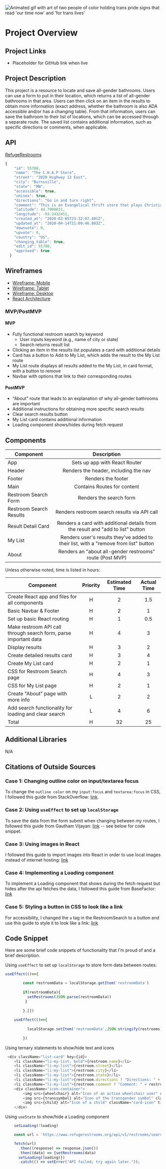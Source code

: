 ![Animated gif with art of two people of color holding trans pride signs that read 'our time now' and 'for trans lives'](/src/images/ourtimeisnow.gif)

# Project Overview

## Project Links

- Placeholder for GitHub link when live

## Project Description

This project is a resource to locate and save all-gender bathrooms.  Users can use a form to put in their location, which returns a list of all-gender bathrooms in that area.  Users can then click on an item in the results to obtain more information (exact address, whether the bathroom is also ADA accessible and/or has a changing table).  From that information, users can save the bathroom to their list of locations, which can be accessed through a separate route.  The saved list contains additional information, such as specific directions or comments, when applicable.

## API

[RefugeRestrooms](https://www.refugerestrooms.org/api/docs/)


```js
{
    "id": 55788,
    "name": "The C.H.A.P Store",
    "street": "2020 Highway 13 East",
    "city": "Burnsville",
    "state": "MN",
    "accessible": true,
    "unisex": true,
    "directions": "Go in and turn right",
    "comment": "This is an Evangelical thrift store that plays Christian music, but they have converted their two single-stall restrooms to gender neutral. Free day-old baked goods are often available in the coffee area near the restrooms. ",
    "latitude": 44.7900831,
    "longitude": -93.2432451,
    "created_at": "2020-03-05T23:32:07.491Z",
    "updated_at": "2020-04-14T21:09:46.803Z",
    "downvote": 0,
    "upvote": 0,
    "country": "US",
    "changing_table": true,
    "edit_id": 55788,
    "approved": true
  }
```


## Wireframes

- [Wireframe: Mobile](https://i.imgur.com/rWpiaQj.jpg)
- [Wireframe: Tablet](https://i.imgur.com/eb0OVeu.jpg)
- [Wireframe: Desktop](https://i.imgur.com/IL2kPaG.jpg)
- [React Architecture](https://i.imgur.com/FL7Sak0.jpg)


### MVP/PostMVP

#### MVP

- Fully functional restroom search by keyword
	- User inputs keyword (e.g., name of city or state)
	- Search returns result list
- Clicking an item in the results list populates a card with additional details
- Card has a button to Add to My List, which adds the result to the My List route
- My List route displays all results added to the My List, in card format, with a button to remove
- Navbar with options that link to their corresponding routes

#### PostMVP

- "About" route that leads to an explanation of why all-gender bathrooms are important
- Additional instructions for obtaining more specific search results
- Clear search results button
- My List card contains additional information
- Loading component shows/hides during fetch request

## Components

| Component | Description | 
| --- | :---: |  
| App | Sets up app with React Router | 
| Header | Renders the header, including the nav | 
| Footer | Renders the footer |
| Main | Contains Routes for content |
| Restroom Search Form | Renders the search form |
| Restroom Search Results | Renders restroom search results via API call |
| Result Detail Card | Renders a card with additional details from the result and "add to list" button |
| My List | Renders user's results they've added to their list, with a "remove from list" button |
| About | Renders an "about all-gender restrooms" route (Post MVP) |


Unless otherwise noted, time is listed in hours:

| Component | Priority | Estimated Time | Actual Time |
| --- | :---: |  :---: | :---: |
| Create React app and files for all components | H | 2 | 1.5 |
| Basic Navbar & Footer | H | 2 | 1 |
| Set up basic React routing | H | 1 | 0.5 |
| Make restroom API call through search form, parse important data | H | 4 | 3 |
| Display results | H | 3 | 2 |
| Create detailed results card | H | 3 | 4 |
| Create My List card | H | 2 | 1 |
| CSS for Restroom Search page | H | 4 | 3 |
| CSS for My List page | H | 2 | 1 |
| Create "About" page with more info | L | 2 | 2 |
| Add search functionality for loading and clear search | L | 4 | 6 |
| Total | H | 32 | 25 |

## Additional Libraries
N/A

## Citations of Outside Sources

### Case 1: Changing outline color on input/textarea focus

To change the `outline color` on my `input:focus` and `textarea:focus` in CSS, I followed this guide from StackOverflow: [link](https://stackoverflow.com/questions/16156594/how-to-change-border-color-of-textarea-on-focus).

### Case 2: Using `useEffect` to set up `localStorage`

To save the data from the form submit when changing between my routes, I followed this guide from Gautham Vijayan: [link](https://dev.to/gautham495/how-to-persist-data-to-localstorage-in-react-with-hooks-6ma) -- see below for code snippet.

### Case 3: Using images in React

I followed this guide to import images into React in order to use local images instead of internet hosting: [link](https://stackoverflow.com/questions/39999367/how-do-i-reference-a-local-image-in-react)

### Case 4: Implementing a Loading component

To implement a Loading component that shows during the fetch request but hides after the api fetches the data, I followed this guide from BaseFactor: [link](https://www.basefactor.com/react-how-to-display-a-loading-indicator-on-fetch-calls)

### Case 5: Styling a button in CSS to look like a link

For accessibility, I changed the `a` tag in the RestroomSearch to a button and use this guide to style it to look like a link: [link](https://stackoverflow.com/questions/1367409/how-to-make-button-look-like-a-link)

## Code Snippet

Here are some brief code snippets of functionality that I'm proud of and a brief description.

Using `useEffect` to set up `localStorage` to store form data between routes:
```js
useEffect(()=>{

        const restroomData = localStorage.getItem('restroomData')
        
        if(restroomData){
          setRestrooms(JSON.parse(restroomData))
         }
        
        },[])
        
    useEffect(()=>{
        
          localStorage.setItem('restroomData',JSON.stringify(restrooms))
        
        })
```

Using ternary statements to show/hide text and icons
```js
 <div className="list-card" key={id}>
    <li className="li-my-list, bold">{restroom.name}</li>
    <li className="li-my-list">{restroom.street}</li>
    <li className="li-my-list">{restroom.city}</li>
    <li className="li-my-list">{restroom.state}</li>
    <li className="li-my-list">{restroom.directions ? "Directions: " + restroom.directions : ''}</li>
    <li className="li-my-list">{restroom.comment ? "Comment: " + restroom.comment : ''}</li>
    <div className="icon-container">
        <img src={wheelchair} alt="Icon of an active wheelchair user" className="card-icon" title="Accessible" style={{ display: (restroom.accessible === true) ? "block" : "none" }} />
        <img src={transsymbol} alt="Icon of the transgender symbol" className="card-icon" title="Unisex / Gender Neutral" style={{ display: (restroom.unisex === true) ? "block" : "none" }} />
        <img src={child} alt="Icon of a child" className="card-icon" title="Changing Table" style={{ display: (restroom.changing_table === true) ? "block" : "none" }} />
    </div>
```

Using `useState` to show/hide a Loading component
```js
    setLoading(!loading)

    const url = `https://www.refugerestrooms.org/api/v1/restrooms/search?page=1&per_page=45&offset=0&query=${keyword}`;

    fetch(url)
      .then((response) => response.json())
      .then((data) => {setRestrooms(data)
      setLoading(loading)})
      .catch(() => setError("API failed; try again later."));
```
